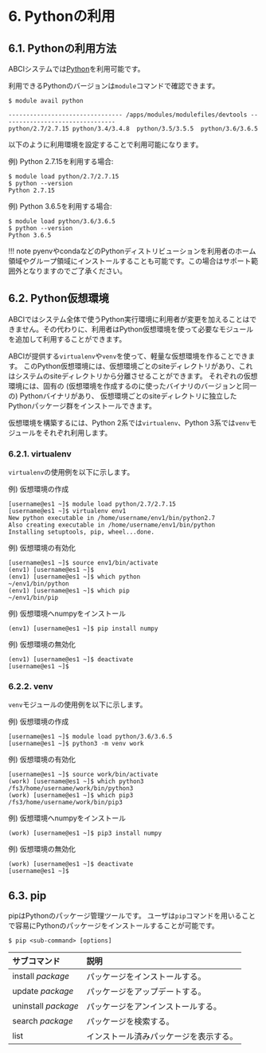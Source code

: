 # 6. Pythonの利用

## 6.1. Pythonの利用方法

ABCIシステムでは[Python](https://www.python.org/)を利用可能です。

利用できるPythonのバージョンは`module`コマンドで確認できます。

```
$ module avail python

-------------------------------- /apps/modules/modulefiles/devtools --------------------------------
python/2.7/2.7.15 python/3.4/3.4.8  python/3.5/3.5.5  python/3.6/3.6.5
```

以下のように利用環境を設定することで利用可能になります。

例) Python 2.7.15を利用する場合:

```
$ module load python/2.7/2.7.15
$ python --version
Python 2.7.15
```

例) Python 3.6.5を利用する場合:

```
$ module load python/3.6/3.6.5
$ python --version
Python 3.6.5
```

!!! note
    pyenvやcondaなどのPythonディストリビューションを利用者のホーム領域やグループ領域にインストールすることも可能です。この場合はサポート範囲外となりますのでご了承ください。

## 6.2. Python仮想環境

ABCIではシステム全体で使うPython実行環境に利用者が変更を加えることはできません。その代わりに、利用者はPython仮想環境を使って必要なモジュールを追加して利用することができます。

ABCIが提供する`virtualenv`や`venv`を使って、軽量な仮想環境を作ることできます。
このPython仮想環境には、仮想環境ごとのsiteディレクトリがあり、これはシステムのsiteディレクトリから分離させることができます。
それぞれの仮想環境には、固有の (仮想環境を作成するのに使ったバイナリのバージョンと同一の) Pythonバイナリがあり、
仮想環境ごとのsiteディレクトリに独立したPythonパッケージ群をインストールできます。

仮想環境を構築するには、Python 2系では`virtualenv`、Python 3系では`venv`モジュールをそれぞれ利用します。

### 6.2.1. virtualenv

`virtualenv`の使用例を以下に示します。

例) 仮想環境の作成

```
[username@es1 ~]$ module load python/2.7/2.7.15
[username@es1 ~]$ virtualenv env1
New python executable in /home/username/env1/bin/python2.7
Also creating executable in /home/username/env1/bin/python
Installing setuptools, pip, wheel...done.
```

例) 仮想環境の有効化

```
[username@es1 ~]$ source env1/bin/activate
(env1) [username@es1 ~]$
(env1) [username@es1 ~]$ which python
~/env1/bin/python
(env1) [username@es1 ~]$ which pip
~/env1/bin/pip
```

例) 仮想環境へnumpyをインストール

```
(env1) [username@es1 ~]$ pip install numpy
```

例) 仮想環境の無効化

```
(env1) [username@es1 ~]$ deactivate
[username@es1 ~]$
```

### 6.2.2. venv

`venv`モジュールの使用例を以下に示します。

例) 仮想環境の作成

```
[username@es1 ~]$ module load python/3.6/3.6.5
[username@es1 ~]$ python3 -m venv work
```

例) 仮想環境の有効化

```
[username@es1 ~]$ source work/bin/activate
(work) [username@es1 ~]$ which python3
/fs3/home/username/work/bin/python3
(work) [username@es1 ~]$ which pip3
/fs3/home/username/work/bin/pip3
```

例) 仮想環境へnumpyをインストール

```
(work) [username@es1 ~]$ pip3 install numpy
```

例) 仮想環境の無効化

```
(work) [username@es1 ~]$ deactivate
[username@es1 ~]$
```

## 6.3. pip

pipはPythonのパッケージ管理ツールです。
ユーザは`pip`コマンドを用いることで容易にPythonのパッケージをインストールすることが可能です。

```
$ pip <sub-command> [options]
```

| サブコマンド | 説明 |
|:--|:--|
| install *package* | パッケージをインストールする。 |
| update *package* | パッケージをアップデートする。 |
| uninstall *package* | パッケージをアンインストールする。 |
| search *package* | パッケージを検索する。 |
| list | インストール済みパッケージを表示する。 |
